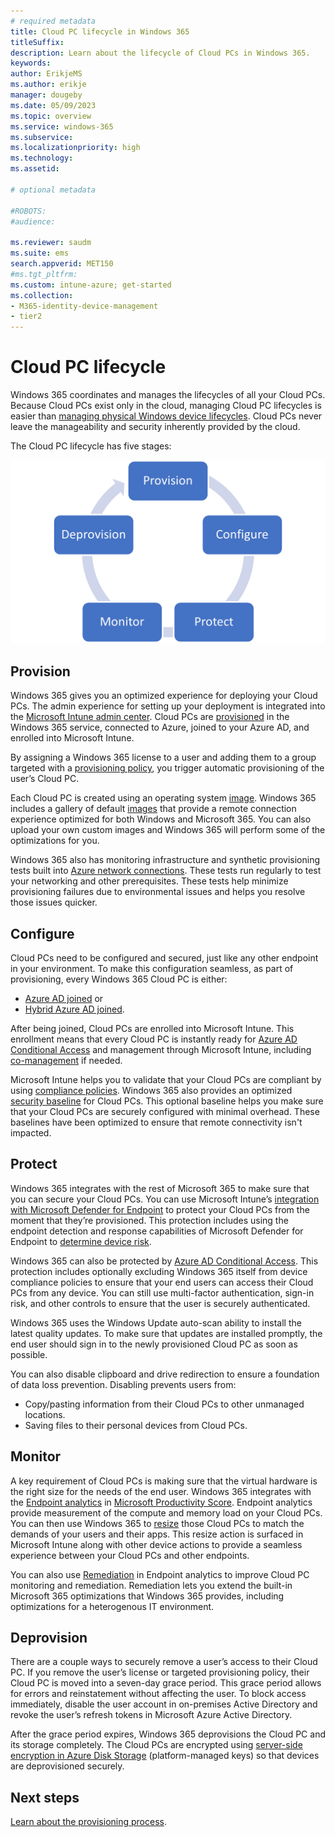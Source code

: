 ```yaml
---
# required metadata
title: Cloud PC lifecycle in Windows 365
titleSuffix:
description: Learn about the lifecycle of Cloud PCs in Windows 365.
keywords:
author: ErikjeMS  
ms.author: erikje
manager: dougeby
ms.date: 05/09/2023
ms.topic: overview
ms.service: windows-365
ms.subservice:
ms.localizationpriority: high
ms.technology:
ms.assetid: 

# optional metadata

#ROBOTS:
#audience:

ms.reviewer: saudm
ms.suite: ems
search.appverid: MET150
#ms.tgt_pltfrm:
ms.custom: intune-azure; get-started
ms.collection:
- M365-identity-device-management
- tier2
---
```


# Cloud PC lifecycle

Windows 365 coordinates and manages the lifecycles of all your Cloud PCs. Because Cloud PCs exist only in the cloud, managing Cloud PC lifecycles is easier than [managing physical Windows device lifecycles](/mem/intune/fundamentals/device-lifecycle). Cloud PCs never leave the manageability and security inherently provided by the cloud.

The Cloud PC lifecycle has five stages:

![Cloud PC lifecycle stages.](./media/lifecycle/lifecycle-stages.png)

## Provision

Windows 365 gives you an optimized experience for deploying your Cloud PCs. The admin experience for setting up your deployment is integrated into the [Microsoft Intune admin center](https://go.microsoft.com/fwlink/?linkid=2109431). Cloud PCs are [provisioned](provisioning.md) in the Windows 365 service, connected to Azure, joined to your Azure AD, and enrolled into Microsoft Intune.

By assigning a Windows 365 license to a user and adding them to a group targeted with a [provisioning policy](provisioning.md), you trigger automatic provisioning of the user’s Cloud PC.

Each Cloud PC is created using an operating system [image](device-images.md). Windows 365 includes a gallery of default [images](device-images.md) that provide a remote connection experience optimized for both Windows and Microsoft 365. You can also upload your own custom images and Windows 365 will perform some of the optimizations for you.

Windows 365 also has monitoring infrastructure and synthetic provisioning tests built into [Azure network connections](azure-network-connections.md). These tests run regularly to test your networking and other prerequisites. These tests help minimize provisioning failures due to environmental issues and helps you resolve those issues quicker.

## Configure

Cloud PCs need to be configured and secured, just like any other endpoint in your environment. To make this configuration seamless, as part of provisioning, every Windows 365 Cloud PC is either:

- [Azure AD joined](/azure/active-directory/devices/concept-azure-ad-join) or
- [Hybrid Azure AD joined](/azure/active-directory/devices/concept-azure-ad-join-hybrid).

 After being joined, Cloud PCs are enrolled into Microsoft Intune. This enrollment means that every Cloud PC is instantly ready for [Azure AD Conditional Access](/azure/active-directory/conditional-access/overview) and management through Microsoft Intune, including [co-management](/mem/configmgr/comanage/overview) if needed.

Microsoft Intune helps you to validate that your Cloud PCs are compliant by using [compliance policies](/mem/intune/protect/device-compliance-get-started). Windows 365 also provides an optimized [security baseline](/mem/intune/protect/security-baselines) for Cloud PCs. This optional baseline helps you make sure that your Cloud PCs are securely configured with minimal overhead. These baselines have been optimized to ensure that remote connectivity isn't impacted.

## Protect

Windows 365 integrates with the rest of Microsoft 365 to make sure that you can secure your Cloud PCs. You can use Microsoft Intune’s [integration with Microsoft Defender for Endpoint](/mem/intune/protect/advanced-threat-protection) to protect your Cloud PCs from the moment that they’re provisioned. This protection includes using the endpoint detection and response capabilities of Microsoft Defender for Endpoint to [determine device risk](/mem/intune/protect/advanced-threat-protection-configure#create-and-assign-compliance-policy-to-set-device-risk-level).

Windows 365 can also be protected by [Azure AD Conditional Access](/azure/active-directory/conditional-access/overview). This protection includes optionally excluding Windows 365 itself from device compliance policies to ensure that your end users can access their Cloud PCs from any device. You can still use multi-factor authentication, sign-in risk, and other controls to ensure that the user is securely authenticated.

Windows 365 uses the Windows Update auto-scan ability to install the latest quality updates. To make sure that updates are installed promptly, the end user should sign in to the newly provisioned Cloud PC as soon as possible.

You can also disable clipboard and drive redirection to ensure a foundation of data loss prevention. Disabling prevents users from:

- Copy/pasting information from their Cloud PCs to other unmanaged locations.
- Saving files to their personal devices from Cloud PCs.

## Monitor

A key requirement of Cloud PCs is making sure that the virtual hardware is the right size for the needs of the end user. Windows 365 integrates with the [Endpoint analytics](/mem/analytics/overview) in [Microsoft Productivity Score](/microsoft-365/admin/productivity/productivity-score). Endpoint analytics provide measurement of the compute and memory load on your Cloud PCs. You can then use Windows 365 to [resize](resize-cloud-pc.md) those Cloud PCs to match the demands of your users and their apps. This resize action is surfaced in Microsoft Intune along with other device actions to provide a seamless experience between your Cloud PCs and other endpoints.

You can also use [Remediation](/mem/analytics/remediations) in Endpoint analytics to improve Cloud PC monitoring and remediation. Remediation lets you extend the built-in Microsoft 365 optimizations that Windows 365 provides, including optimizations for a heterogenous IT environment.

## Deprovision

There are a couple ways to securely remove a user’s access to their Cloud PC. If you remove the user’s license or targeted provisioning policy, their Cloud PC is moved into a seven-day grace period. This grace period allows for errors and reinstatement without affecting the user. To block access immediately, disable the user account in on-premises Active Directory and revoke the user’s refresh tokens in Microsoft Azure Active Directory.

After the grace period expires, Windows 365 deprovisions the Cloud PC and its storage completely. The Cloud PCs are encrypted using [server-side encryption in Azure Disk Storage](/azure/virtual-machines/disk-encryption) (platform-managed keys) so that devices are deprovisioned securely.

<!-- ########################## -->
## Next steps

[Learn about the provisioning process](provisioning.md).
